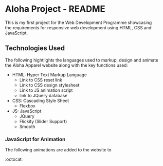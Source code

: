 # Aloha Project - README
This is my first project for the Web Development Programme showcasing the requirements for responsive web development using HTML, CSS and JavaScript.
## Technologies Used
The following hightlights the languages used to markup, design and animate the Aloha Apparel website along with the key functions used:
* HTML: Hyper Text Markup Language
  * Link to CSS reset link
  * Link to CSS design stylesheet
  * Link to JS animation script
  * link to JQuery database
* CSS:  Cascading Style Sheet
  * Flexbox
* JS:   JavaScript
  * JQuery
  * Flickity (Slider Support)
  * Smooth

### JavaScript for Animation
The following animations are added to the website to 

:octocat:

